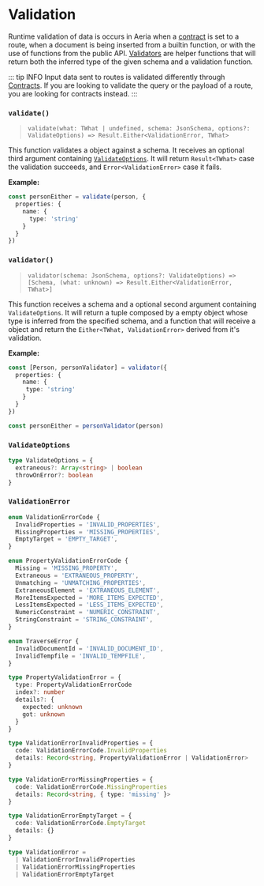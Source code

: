 # Validation

Runtime validation of data is occurs in Aeria when a [contract]() is set to a route, when a document is being inserted from a builtin function, or with the use of functions from the public API.  [Validators](#validator) are helper functions that will return both the inferred type of the given schema and a validation function.

::: tip INFO
Input data sent to routes is validated differently through [Contracts](/aeria/contracts). If you are looking to validate the query or the payload of a route, you are looking for contracts instead.
:::


### `validate()`
>`validate(what: TWhat | undefined, schema: JsonSchema, options?: ValidateOptions) => Result.Either<ValidationError, TWhat>`

This function validates a object against a schema. It receives an optional third argument containing [`ValidateOptions`](#validateoptions). It will return `Result<TWhat>` case the validation succeeds, and `Error<ValidationError>` case it fails.

**Example:**

```ts
const personEither = validate(person, {
  properties: {
    name: {
      type: 'string'
    }
  }
})
```

### `validator()`
>`validator(schema: JsonSchema, options?: ValidateOptions) => [Schema, (what: unknown) => Result.Either<ValidationError, TWhat>]`

This function receives a schema and a optional second argument containing `ValidateOptions`. It will return a tuple composed by a empty object whose type is inferred from the specified schema, and a function that will receive a object and return the `Either<TWhat, ValidationError>` derived from it's validation.

**Example:**

```ts
const [Person, personValidator] = validator({
  properties: {
    name: {
     type: 'string'
    }
  }
})

const personEither = personValidator(person)
```

### `ValidateOptions`

```ts
type ValidateOptions = {
  extraneous?: Array<string> | boolean
  throwOnError?: boolean
}
```

### `ValidationError`

```ts
enum ValidationErrorCode {
  InvalidProperties = 'INVALID_PROPERTIES',
  MissingProperties = 'MISSING_PROPERTIES',
  EmptyTarget = 'EMPTY_TARGET',
}

enum PropertyValidationErrorCode {
  Missing = 'MISSING_PROPERTY',
  Extraneous = 'EXTRANEOUS_PROPERTY',
  Unmatching = 'UNMATCHING_PROPERTIES',
  ExtraneousElement = 'EXTRANEOUS_ELEMENT',
  MoreItemsExpected = 'MORE_ITEMS_EXPECTED',
  LessItemsExpected = 'LESS_ITEMS_EXPECTED',
  NumericConstraint = 'NUMERIC_CONSTRAINT',
  StringConstraint = 'STRING_CONSTRAINT',
}

enum TraverseError {
  InvalidDocumentId = 'INVALID_DOCUMENT_ID',
  InvalidTempfile = 'INVALID_TEMPFILE',
}

type PropertyValidationError = {
  type: PropertyValidationErrorCode
  index?: number
  details?: {
    expected: unknown
    got: unknown
  }
}

type ValidationErrorInvalidProperties = {
  code: ValidationErrorCode.InvalidProperties
  details: Record<string, PropertyValidationError | ValidationError>
}

type ValidationErrorMissingProperties = {
  code: ValidationErrorCode.MissingProperties
  details: Record<string, { type: 'missing' }>
}

type ValidationErrorEmptyTarget = {
  code: ValidationErrorCode.EmptyTarget
  details: {}
}

type ValidationError =
  | ValidationErrorInvalidProperties
  | ValidationErrorMissingProperties
  | ValidationErrorEmptyTarget

```

